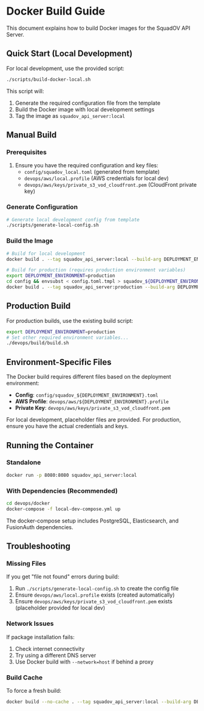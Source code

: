 # Docker Build Guide

This document explains how to build Docker images for the SquadOV API Server.

## Quick Start (Local Development)

For local development, use the provided script:

```bash
./scripts/build-docker-local.sh
```

This script will:
1. Generate the required configuration file from the template
2. Build the Docker image with local development settings
3. Tag the image as `squadov_api_server:local`

## Manual Build

### Prerequisites

1. Ensure you have the required configuration and key files:
   - `config/squadov_local.toml` (generated from template)
   - `devops/aws/local.profile` (AWS credentials for local dev)
   - `devops/aws/keys/private_s3_vod_cloudfront.pem` (CloudFront private key)

### Generate Configuration

```bash
# Generate local development config from template
./scripts/generate-local-config.sh
```

### Build the Image

```bash
# Build for local development
docker build . --tag squadov_api_server:local --build-arg DEPLOYMENT_ENVIRONMENT=local

# Build for production (requires production environment variables)
export DEPLOYMENT_ENVIRONMENT=production
cd config && envsubst < config.toml.tmpl > squadov_${DEPLOYMENT_ENVIRONMENT}.toml && cd ..
docker build . --tag squadov_api_server:production --build-arg DEPLOYMENT_ENVIRONMENT=production
```

## Production Build

For production builds, use the existing build script:

```bash
export DEPLOYMENT_ENVIRONMENT=production
# Set other required environment variables...
./devops/build/build.sh
```

## Environment-Specific Files

The Docker build requires different files based on the deployment environment:

- **Config**: `config/squadov_${DEPLOYMENT_ENVIRONMENT}.toml`
- **AWS Profile**: `devops/aws/${DEPLOYMENT_ENVIRONMENT}.profile`
- **Private Key**: `devops/aws/keys/private_s3_vod_cloudfront.pem`

For local development, placeholder files are provided. For production, ensure you have the actual credentials and keys.

## Running the Container

### Standalone
```bash
docker run -p 8080:8080 squadov_api_server:local
```

### With Dependencies (Recommended)
```bash
cd devops/docker
docker-compose -f local-dev-compose.yml up
```

The docker-compose setup includes PostgreSQL, Elasticsearch, and FusionAuth dependencies.

## Troubleshooting

### Missing Files
If you get "file not found" errors during build:
1. Run `./scripts/generate-local-config.sh` to create the config file
2. Ensure `devops/aws/local.profile` exists (created automatically)
3. Ensure `devops/aws/keys/private_s3_vod_cloudfront.pem` exists (placeholder provided for local dev)

### Network Issues
If package installation fails:
1. Check internet connectivity
2. Try using a different DNS server
3. Use Docker build with `--network=host` if behind a proxy

### Build Cache
To force a fresh build:
```bash
docker build --no-cache . --tag squadov_api_server:local --build-arg DEPLOYMENT_ENVIRONMENT=local
```